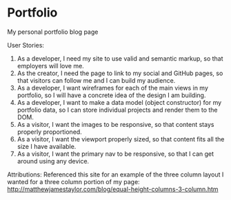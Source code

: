 # Portfolio
My personal portfolio blog page

User Stories:
1. As a developer, I need my site to use valid and semantic markup, so that employers will love me.
2. As the creator, I need the page to link to my social and GitHub pages, so that visitors can follow me and I can build my  audience.
3. As a developer, I want wireframes for each of the main views in my portfolio, so I will have a concrete idea of the design I am building.
4. As a developer, I want to make a data model (object constructor) for my portfolio data, so I can store individual projects and render them to the DOM.
5. As a visitor, I want the images to be responsive, so that content stays properly proportioned.
6. As a visitor, I want the viewport properly sized, so that content fits all the size I have available.
7. As a visitor, I want the primary nav to be responsive, so that I can get around using any device.

Attributions:
Referenced this site for an example of the three column layout I wanted for a three column portion of my page: http://matthewjamestaylor.com/blog/equal-height-columns-3-column.htm
